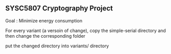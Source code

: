 ## SYSC5807 Cryptography Project

Goal : Minimize energy consumption



For every variant (a versoin of change), 
copy the simple-serial directory and then change the corresponding folder

put the changed directory into variants/ directory


